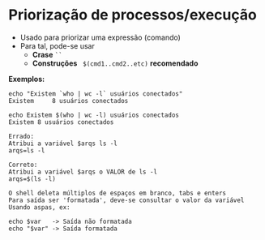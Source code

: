 # Priorização de processos/execução

* Usado para priorizar uma expressão (comando)
* Para tal, pode-se usar
   * **Crase** ` `` `
   * **Construções** ` $(cmd1..cmd2..etc)`  **recomendado**

**Exemplos:**

```
echo "Existem `who | wc -l` usuários conectados"
Existem     8 usuários conectados

echo Existem $(who | wc -l) usuários conectados
Existem 8 usuários conectados

Errado:
Atribui a variável $arqs ls -l
arqs=ls -l

Correto:
Atribui a variável $arqs o VALOR de ls -l
arqs=$(ls -l)

O shell deleta múltiplos de espaços em branco, tabs e enters
Para saída ser 'formatada', deve-se consultar o valor da variável
Usando aspas, ex:

echo $var   -> Saída não formatada
echo "$var" -> Saída formatada
```
